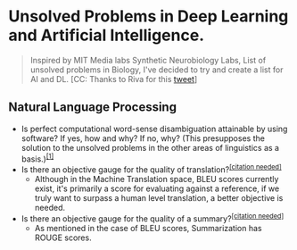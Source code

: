 # Unsolved Problems in Deep Learning and Artificial Intelligence. 
> Inspired by MIT Media labs Synthetic Neurobiology Labs, List of unsolved problems in Biology, I've decided to try and create a list for AI and DL. [CC: Thanks to Riva for this [tweet](https://twitter.com/rivatez/status/1121733391043502081)]


## Natural Language Processing

- Is perfect computational word-sense disambiguation attainable by using software? If yes, how and why? If no, why? (This presupposes the solution to the unsolved problems in the other areas of linguistics as a basis.)<sup>[[1]](https://en.wikipedia.org/wiki/Word-sense_disambiguation)</sup>
- Is there an objective gauge for the quality of translation?<sup>[[citation needed]]()</sup>
  - Although in the Machine Translation space, BLEU scores currently exist, it's primarily a score for evaluating against a reference, if we truly want to surpass a human level translation, a better objective is needed.
- Is there an objective gauge for the quality of a summary?<sup>[[citation needed]]()</sup>
  - As mentioned in the case of BLEU scores, Summarization has ROUGE scores.
